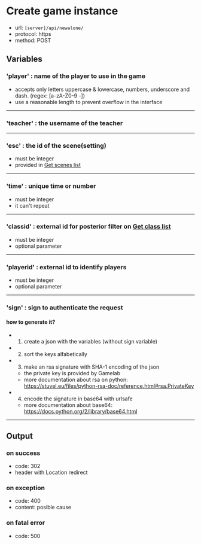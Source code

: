 # Create game instance

+ url: `[server]/api/newalone/`
+ protocol: https
+ method: POST

## Variables

### 'player' : name of the player to use in the game
+ accepts only letters uppercase & lowercase, numbers, underscore and dash. (regex: [a-zA-Z0-9 -])
+ use a reasonable length to prevent overflow in the interface

---
### 'teacher' : the username of the teacher

---
### 'esc' : the id of the scene(setting)
+ must be integer
+ provided in [Get scenes list](https://github.com/GameLabChile/SodaPop_API_Client/blob/docs/get_scenes_list.md)

---
### 'time' : unique time or number
+ must be integer
+ it can't repeat

---
### 'classid' : external id for posterior filter on [Get class list](https://github.com/GameLabChile/SodaPop_API_Client/blob/docs/get_class_list.md)
+ must be integer
+ optional parameter

---
### 'playerid' : external id to identify players
+ must be integer
+ optional parameter

---
### 'sign' : sign to authenticate the request

#### how to generate it?
+ 1) create a json with the variables (without sign variable)
+ 2) sort the keys alfabetically
+ 3) make an rsa signature with SHA-1 encoding of the json
  + the private key is provided by Gamelab
  + more documentation about rsa on python: https://stuvel.eu/files/python-rsa-doc/reference.html#rsa.PrivateKey
+ 4) encode the signature in base64 with urlsafe
  + more documentation about base64: https://docs.python.org/2/library/base64.html

---

## Output

### on success
+ code: 302
+ header with Location redirect

### on exception
+ code: 400
+ content: posible cause

### on fatal error
+ code: 500
